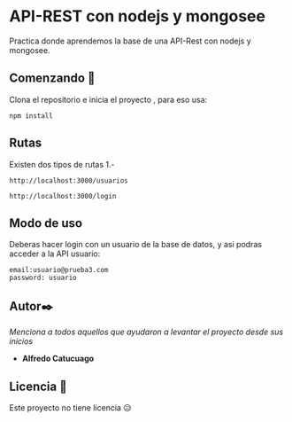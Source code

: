 # API-REST con nodejs y mongosee 

Practica donde aprendemos la base de una API-Rest con nodejs y mongosee.

## Comenzando 🚀

Clona el repositorio e inicia el proyecto , para eso usa:

```
npm install
```

## Rutas
Existen dos tipos de rutas
1.-

```
http://localhost:3000/usuarios
```

```
http://localhost:3000/login
```

## Modo de uso

Deberas hacer login con un usuario de la base de datos, y asi podras acceder a la API
usuario:

```
email:usuario@prueba3.com
password: usuario
```


## Autor✒️

_Menciona a todos aquellos que ayudaron a levantar el proyecto desde sus inicios_

* **Alfredo Catucuago**


## Licencia 📄

Este proyecto no tiene licencia 😥